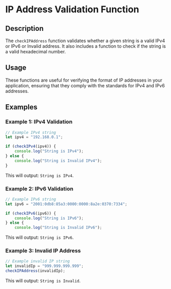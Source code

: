 # IP Address Validation Function

## Description
The `checkIPAddress` function validates whether a given string is a valid IPv4 or IPv6 or Invalid address. It also includes a function to check if the string is a valid hexadecimal number.

## Usage
These functions are useful for verifying the format of IP addresses in your application, ensuring that they comply with the standards for IPv4 and IPv6 addresses.

## Examples

### Example 1: IPv4 Validation
```javascript
// Example IPv4 string
let ipv4 = "192.168.0.1";

if (checkIPv4(ipv4)) {
    console.log("String is IPv4");
} else {
    console.log("String is Invalid IPv4");
}
```
This will output: `String is IPv4`.

### Example 2: IPv6 Validation
```javascript
// Example IPv6 string
let ipv6 = "2001:0db8:85a3:0000:0000:8a2e:0370:7334";

if (checkIPv6(ipv6)) {
    console.log("String is IPv6");
} else {
    console.log("String is Invalid IPv6");
```
This will output: `String is IPv6`.

### Example 3: Invalid IP Address
```javascript
// Example invalid IP string
let invalidIp = "999.999.999.999";
checkIPAddress(invalidIp);
```
This will output: `String is Invalid`.
